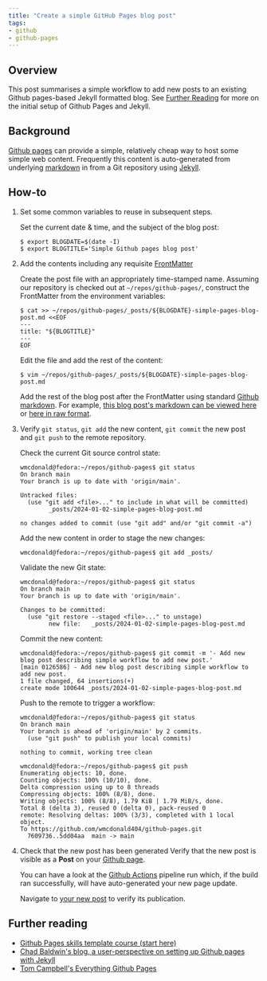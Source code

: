 ```yaml
---
title: "Create a simple GitHub Pages blog post"
tags:
- github
- github-pages
---
```

## Overview
This post summarises a simple workflow to add new posts to an existing Github pages-based Jekyll formatted blog. See [Further Reading](#further-reading) for more on the initial setup of Github Pages and Jekyll.

## Background
[Github pages](https://pages.github.com/) can provide a simple, relatively cheap way to host some simple web content. Frequently this content is auto-generated from underlying [markdown](https://docs.github.com/en/get-started/writing-on-github/getting-started-with-writing-and-formatting-on-github/basic-writing-and-formatting-syntax) in from a Git repository using [Jekyll](https://docs.github.com/en/pages/setting-up-a-github-pages-site-with-jekyll).

## How-to
1. Set some common variables to reuse in subsequent steps.

    Set the current date & time, and the subject of the blog post:
    ```shell
    $ export BLOGDATE=$(date -I)
    $ export BLOGTITLE='Simple Github pages blog post'
    ```

2. Add the contents including any requisite [FrontMatter](https://jekyllrb.com/docs/front-matter/)

    Create the post file with an appropriately time-stamped name. Assuming our repository is checked out at `~/repos/github-pages/`, construct the FrontMatter from the environment variables:    
    ```shell
    $ cat >> ~/repos/github-pages/_posts/${BLOGDATE}-simple-pages-blog-post.md <<EOF
    ---
    title: "${BLOGTITLE}"
    ---
    EOF
    ```

    Edit the file and add the rest of the content:
    
    ```shell
    $ vim ~/repos/github-pages/_posts/${BLOGDATE}-simple-pages-blog-post.md
    ```

    Add the rest of the blog post after the FrontMatter using standard [Github markdown](https://docs.github.com/en/get-started/writing-on-github/getting-started-with-writing-and-formatting-on-github/basic-writing-and-formatting-syntax). For example, [this blog post's markdown can be viewed here](https://github.com/wmcdonald404/github-pages/blob/main/_posts/2024-01-02-github-pages-simple-blog.md?plain=1) or [here in raw format](https://raw.githubusercontent.com/wmcdonald404/github-pages/refs/heads/main/_posts/2024-01-02-github-pages-simple-blog.md).

    

3. Verify `git status`, `git add` the new content, `git commit` the new post and `git push` to the remote repository.
    
    Check the current Git source control state:
    ```shell
    wmcdonald@fedora:~/repos/github-pages$ git status
    On branch main
    Your branch is up to date with 'origin/main'.

    Untracked files:
      (use "git add <file>..." to include in what will be committed)
            _posts/2024-01-02-simple-pages-blog-post.md

    no changes added to commit (use "git add" and/or "git commit -a")
    ```
    Add the new content in order to stage the new changes:
    ```shell
    wmcdonald@fedora:~/repos/github-pages$ git add _posts/
    ```
    Validate the new Git state:
    ```shell
    wmcdonald@fedora:~/repos/github-pages$ git status
    On branch main
    Your branch is up to date with 'origin/main'.

    Changes to be committed:
      (use "git restore --staged <file>..." to unstage)
            new file:   _posts/2024-01-02-simple-pages-blog-post.md
    ```
    Commit the new content:
    ```shell
    wmcdonald@fedora:~/repos/github-pages$ git commit -m '- Add new blog post describing simple workflow to add new post.'
    [main 0126586] - Add new blog post describing simple workflow to add new post.
    1 file changed, 64 insertions(+)
    create mode 100644 _posts/2024-01-02-simple-pages-blog-post.md
    ```
    Push to the remote to trigger a workflow:
    ```shell
    wmcdonald@fedora:~/repos/github-pages$ git status
    On branch main
    Your branch is ahead of 'origin/main' by 2 commits.
      (use "git push" to publish your local commits)

    nothing to commit, working tree clean

    wmcdonald@fedora:~/repos/github-pages$ git push
    Enumerating objects: 10, done.
    Counting objects: 100% (10/10), done.
    Delta compression using up to 8 threads
    Compressing objects: 100% (8/8), done.
    Writing objects: 100% (8/8), 1.79 KiB | 1.79 MiB/s, done.
    Total 8 (delta 3), reused 0 (delta 0), pack-reused 0
    remote: Resolving deltas: 100% (3/3), completed with 1 local object.
    To https://github.com/wmcdonald404/github-pages.git
      7609736..5dd04aa  main -> main
    ```

4. Check that the new post has been generated
    Verify that the new post is visible as a **Post** on your [Github page](https://wmcdonald404.github.io/github-pages/).

    You can have a look at the [Github Actions](https://github.com/wmcdonald404/github-pages/actions) pipeline run which, if the build ran successfully, will have auto-generated your new page update.

    Navigate to [your new post](https://wmcdonald404.github.io/github-pages/2024/01/02/simple-pages-blog-post.html) to verify its publication.

## Further reading
- [Github Pages skills template course (start here)](https://github.com/skills/github-pages)
- [Chad Baldwin's blog, a user-perspective on setting up Github pages with Jekyll](https://chadbaldwin.net/2021/03/14/how-to-build-a-sql-blog.html)
- [Tom Campbell's Everything Github Pages](https://tomcam.github.io/least-github-pages/)
